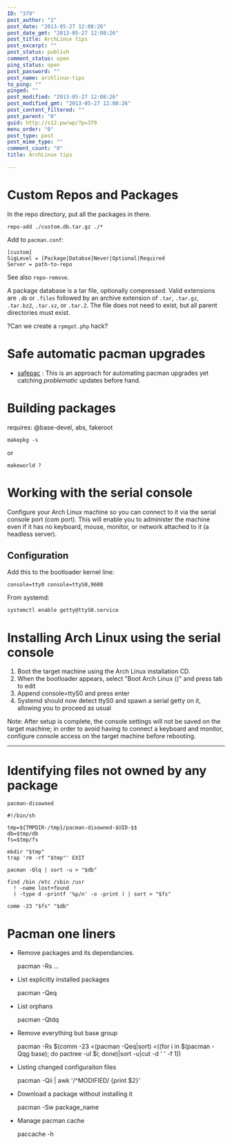 ```yaml
---
ID: "379"
post_author: "2"
post_date: "2013-05-27 12:08:26"
post_date_gmt: "2013-05-27 12:08:26"
post_title: ArchLinux tips
post_excerpt: ""
post_status: publish
comment_status: open
ping_status: open
post_password: ""
post_name: archlinux-tips
to_ping: ""
pinged: ""
post_modified: "2013-05-27 12:08:26"
post_modified_gmt: "2013-05-27 12:08:26"
post_content_filtered: ""
post_parent: "0"
guid: http://s12.pw/wp/?p=379
menu_order: "0"
post_type: post
post_mime_type: ""
comment_count: "0"
title: ArchLinux tips

---
```


<h1>Custom Repos and Packages</h1>

In the repo directory, put all the packages in there.

<pre><code>repo-add ./custom.db.tar.gz ./*
</code></pre>

Add to <code>pacman.conf</code>:

<pre><code>[custom]
SigLevel = [Package|Databse]Never|Optional|Required
Server = path-to-repo
</code></pre>

See also <code>repo-remove</code>.

A package database is a tar file, optionally compressed. Valid extensions are <code>.db</code> or <code>.files</code> followed by an archive extension of <code>.tar</code>, <code>.tar.gz</code>, <code>.tar.bz2</code>, <code>.tar.xz</code>, or <code>.tar.Z</code>. The file does not need to exist, but all parent directories must exist.

?Can we create a <code>rpmgot.php</code> hack?

<h1>Safe automatic pacman upgrades</h1>

<ul>
<li><a href="https://bbs.archlinux.org/viewtopic.php?id=66822">safepac</a> : This is an approach for
automating pacman upgrades yet catching <em>problematic</em> updates before hand.</li>
</ul>

<h1>Building packages</h1>

requires: @base-devel, abs, fakeroot

<pre><code>makepkg -s 
</code></pre>

or

<pre><code>makeworld ?
</code></pre>

<h1>Working with the serial console</h1>

Configure your Arch Linux machine so you can connect to it via the serial console port (com port). This will enable you to administer the machine even if it has no keyboard, mouse, monitor, or network attached to it (a headless server).

<h2>Configuration</h2>

Add this to the bootloader kernel line:

<pre><code>console=tty0 console=ttyS0,9600
</code></pre>

From systemd:

<pre><code>systemctl enable getty@ttyS0.service 
</code></pre>

<h1>Installing Arch Linux using the serial console</h1>

<ol>
<li>Boot the target machine using the Arch Linux installation CD.</li>
<li>When the bootloader appears, select "Boot Arch Linux ()" and press tab to edit</li>
<li>Append console=ttyS0 and press enter</li>
<li>Systemd should now detect ttyS0 and spawn a serial getty on it, allowing you to proceed as usual</li>
</ol>

Note: After setup is complete, the console settings will not be saved on the target machine; in order to avoid having to connect a keyboard and monitor, configure console access on the target machine before rebooting.

<hr />

<h1>Identifying files not owned by any package</h1>

<pre><code>pacman-disowned

#!/bin/sh

tmp=${TMPDIR-/tmp}/pacman-disowned-$UID-$$
db=$tmp/db
fs=$tmp/fs

mkdir "$tmp"
trap 'rm -rf "$tmp"' EXIT

pacman -Qlq | sort -u &gt; "$db"

find /bin /etc /sbin /usr 
  ! -name lost+found 
  ( -type d -printf '%p/n' -o -print ) | sort &gt; "$fs"

comm -23 "$fs" "$db"
</code></pre>

<h1>Pacman one liners</h1>

<ul>
<li>Remove packages and its dependancies.

pacman -Rs ...</p></li>
<li><p>List explicitly installed packages

pacman -Qeq</p></li>
<li><p>List orphans

pacman -Qtdq</p></li>
<li><p>Remove everything but base group

pacman -Rs $(comm -23 &lt;(pacman -Qeq|sort) &lt;((for i in $(pacman -Qqg base); do pactree -ul $i; done)|sort -u|cut -d ' ' -f 1))</p></li>
<li><p>Listing changed configuraiton files

pacman -Qii | awk '/^MODIFIED/ {print $2}'</p></li>
<li><p>Download a package without installing it

pacman -Sw package_name</p></li>
<li><p>Manage pacman cache

<p>paccache -h</p></li>
</ul>

